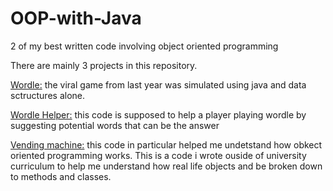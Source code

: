 # OOP-with-Java
2 of my best written code involving object oriented programming

There are mainly 3 projects in this repository.

<u>Wordle:</u> the viral game from last year was simulated using java and data sctructures alone.

<u>Wordle Helper:</u> this code is supposed to help a player playing wordle by suggesting potential words that can be the answer

<u>Vending machine:</u> this code in particular helped me undetstand how obkect oriented programming works. This is a code i wrote ouside of university curriculum to help me understand how real life objects and be broken down to methods and classes.
